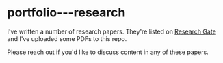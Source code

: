 # portfolio---research
I've written a number of research papers. They're listed on <a href="https://www.researchgate.net/profile/Monica_Spisar">Research Gate</a> and I've uploaded some PDFs to this repo.

Please reach out if you'd like to discuss content in any of these papers.
